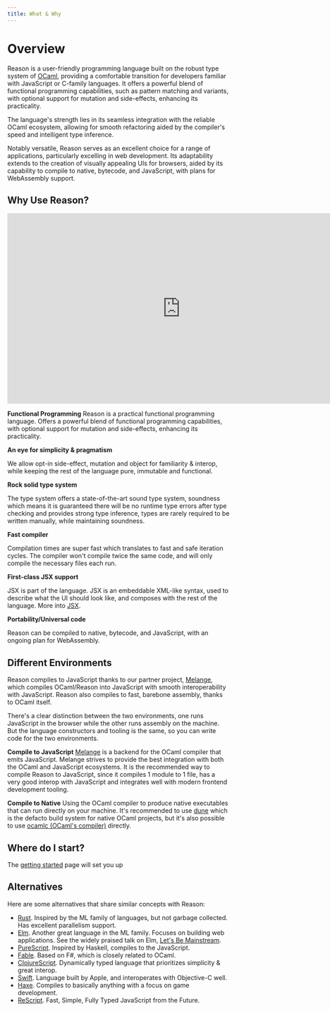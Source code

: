 ```yaml
---
title: What & Why
---
```


# Overview

Reason is a user-friendly programming language built on the robust type system of [OCaml](http://ocaml.org), providing a comfortable transition for developers familiar with JavaScript or C-family languages. It offers a powerful blend of functional programming capabilities, such as pattern matching and variants, with optional support for mutation and side-effects, enhancing its practicality.

The language's strength lies in its seamless integration with the reliable OCaml ecosystem, allowing for smooth refactoring aided by the compiler's speed and intelligent type inference.

Notably versatile, Reason serves as an excellent choice for a range of applications, particularly excelling in web development. Its adaptability extends to the creation of visually appealing UIs for browsers, aided by its capability to compile to native, bytecode, and JavaScript, with plans for WebAssembly support.

## Why Use Reason?

<iframe
  width="784"
  height="432"
  src="https://www.youtube.com/embed/5fG_lyNuEAw?si=HPFaMIMIX0Krn2wK"
  title="Jordan Walke - Keynote ReasonConf US 2019"
  frameborder="0" allow="accelerometer; autoplay; clipboard-write; encrypted-media; gyroscope; picture-in-picture; web-share"
  allowfullscreen>
</iframe>

**Functional Programming**
Reason is a practical functional programming language. Offers a powerful blend of functional programming capabilities, with optional support for mutation and side-effects, enhancing its practicality.

**An eye for simplicity & pragmatism**

We allow opt-in side-effect, mutation and object for familiarity & interop, while keeping the rest of the language pure, immutable and functional.

**Rock solid type system**

The type system offers a state-of-the-art sound type system, soundness  which means it is guaranteed there will be no runtime type errors after type checking and provides strong type inference, types are rarely required to be written manually, while maintaining soundness.

**Fast compiler**

Compilation times are super fast which translates to fast and safe iteration cycles. The compiler won't compile twice the same code, and will only compile the necessary files each run.

**First-class JSX support**

JSX is part of the language. JSX is an embeddable XML-like syntax, used to describe what the UI should look like, and composes with the rest of the language. More into [JSX](jsx.md).

**Portability/Universal code**

Reason can be compiled to native, bytecode, and JavaScript, with an ongoing plan for WebAssembly.

## Different Environments

Reason compiles to JavaScript thanks to our partner project, [Melange](https://melange.re), which compiles OCaml/Reason into JavaScript with smooth interoperability with JavaScript. Reason also compiles to fast, barebone assembly, thanks to OCaml itself.

There's a clear distinction between the two environments, one runs JavaScript in the browser while the other runs assembly on the machine. But the language constructors and tooling is the same, so you can write code for the two environments.

**Compile to JavaScript**
[Melange](https://melange.re) is a backend for the OCaml compiler that emits JavaScript. Melange strives to provide the best integration with both the OCaml and JavaScript ecosystems. It is the recommended way to compile Reason to JavaScript, since it compiles 1 module to 1 file, has a very good interop with JavaScript and integrates well with modern frontend development tooling.

**Compile to Native**
Using the OCaml compiler to produce native executables that can run directly on your machine. It's recommended to use [dune](https://dune.build) which is the defacto build system for native OCaml projects, but it's also possible to use [ocamlc (OCaml's compiler)](https://ocaml.org/docs/compiling-ocaml-projects) directly.

## Where do I start?

The [getting started](getting-started.md) page will set you up

## Alternatives

Here are some alternatives that share similar concepts with Reason:

- [Rust](http://rust-lang.org). Inspired by the ML family of languages, but not garbage collected. Has excellent parallelism support.
- [Elm](http://elm-lang.org). Another great language in the ML family. Focuses on building web applications. See the widely praised talk on Elm, [Let's Be Mainstream](https://www.youtube.com/watch?v=oYk8CKH7OhE).
- [PureScript](http://www.purescript.org). Inspired by Haskell, compiles to the JavaScript.
- [Fable](http://fable.io/). Based on F#, which is closely related to OCaml.
- [ClojureScript](https://clojurescript.org). Dynamically typed language that prioritizes simplicity & great interop.
- [Swift](https://www.apple.com/swift/). Language built by Apple, and interoperates with Objective-C well.
- [Haxe](https://haxe.org). Compiles to basically anything with a focus on game development.
- [ReScript](rescript-lang.org). Fast, Simple, Fully Typed JavaScript from the Future.
